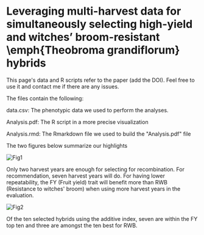 # Leveraging multi-harvest data for simultaneously selecting high-yield and witches’ broom-resistant \emph{Theobroma grandiflorum} hybrids

This page's data and R scripts refer to the paper (add the DOI). Feel free to use it and contact me if there are any issues. 

The files contain the following:

data.csv: The phenotypic data we used to perform the analyses. 

Analysis.pdf: The R script in a more precise visualization

Analysis.rmd: The Rmarkdown file we used to build the "Analysis.pdf" file

The two figures below summarize our highlights

![Fig1](https://user-images.githubusercontent.com/101746579/197646454-f11dc565-55b0-40bb-846d-d3b2dac0ecf4.svg)

Only two harvest years are enough for selecting for recombination. For recommendation, seven harvest years will do. For having lower repeatability, the FY (Fruit yield) trait will benefit more than RWB (Resistance to witches' broom) when using more harvest years in the evaluation.


![Fig2](https://user-images.githubusercontent.com/101746579/197646465-a906fc9d-308f-413d-b7e9-3026f54382c8.svg)

Of the ten selected hybrids using the additive index, seven are within the FY top ten and three are amongst the ten best for RWB. 
